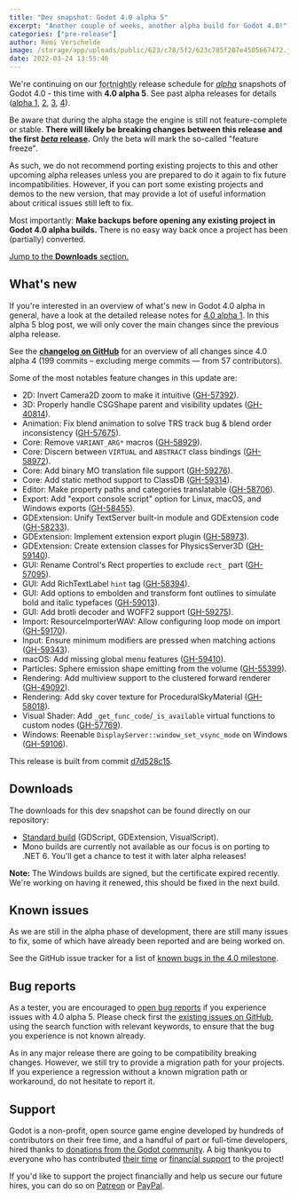 ```yaml
---
title: "Dev snapshot: Godot 4.0 alpha 5"
excerpt: "Another couple of weeks, another alpha build for Godot 4.0!"
categories: ["pre-release"]
author: Rémi Verschelde
image: /storage/app/uploads/public/623/c78/5f2/623c785f207e4505667472.jpg
date: 2022-03-24 13:55:46
---
```


We're continuing on our <abbr title="Yes, biweekly is a cursed word in English so that's the next best adjective to say 'once every two weeks'.">fortnightly</abbr> release schedule for [*alpha*](https://en.wikipedia.org/wiki/Software_release_life_cycle#Alpha) snapshots of Godot 4.0 - this time with **4.0 alpha 5**. See past alpha releases for details ([alpha 1](/article/dev-snapshot-godot-4-0-alpha-1), [2](/article/dev-snapshot-godot-4-0-alpha-2), [3](/article/dev-snapshot-godot-4-0-alpha-3), [4](/article/dev-snapshot-godot-4-0-alpha-4)).

Be aware that during the alpha stage the engine is still not feature-complete or stable. **There will likely be breaking changes between this release and the first [*beta* release](https://en.wikipedia.org/wiki/Software_release_life_cycle#Beta).** Only the beta will mark the so-called "feature freeze".

As such, we do not recommend porting existing projects to this and other upcoming alpha releases unless you are prepared to do it again to fix future incompatibilities. However, if you can port some existing projects and demos to the new version, that may provide a lot of useful information about critical issues still left to fix.

Most importantly: **Make backups before opening any existing project in Godot 4.0 alpha builds.** There is no easy way back once a project has been (partially) converted.

[Jump to the **Downloads** section.](#downloads)

## What's new

If you're interested in an overview of what's new in Godot 4.0 alpha in general, have a look at the detailed release notes for [4.0 alpha 1](/article/dev-snapshot-godot-4-0-alpha-1). In this alpha 5 blog post, we will only cover the main changes since the previous alpha release.

See the [**changelog on GitHub**](https://github.com/godotengine/godot/compare/f470979732513436124c01a465b22f948637b5fa...d7d528c15f0e858b52bb0f510ff47e65c2341de1) for an overview of all changes since 4.0 alpha 4 (199 commits – excluding merge commits ― from 57 contributors).

Some of the most notables feature changes in this update are:

- 2D: Invert Camera2D zoom to make it intuitive ([GH-57392](https://github.com/godotengine/godot/pull/57392)).
- 3D: Properly handle CSGShape parent and visibility updates ([GH-40814](https://github.com/godotengine/godot/pull/40814)).
- Animation: Fix blend animation to solve TRS track bug & blend order inconsistency ([GH-57675](https://github.com/godotengine/godot/pull/57675)).
- Core: Remove `VARIANT_ARG*` macros ([GH-58929](https://github.com/godotengine/godot/pull/58929)).
- Core: Discern between `VIRTUAL` and `ABSTRACT` class bindings ([GH-58972](https://github.com/godotengine/godot/pull/58972)).
- Core: Add binary MO translation file support ([GH-59276](https://github.com/godotengine/godot/pull/59276)).
- Core: Add static method support to ClassDB ([GH-59314](https://github.com/godotengine/godot/pull/59314)).
- Editor: Make property paths and categories translatable ([GH-58706](https://github.com/godotengine/godot/pull/58706)).
- Export: Add "export console script" option for Linux, macOS, and Windows exports ([GH-58455](https://github.com/godotengine/godot/pull/58455)).
- GDExtension: Unify TextServer built-in module and GDExtension code ([GH-58233](https://github.com/godotengine/godot/pull/58233)).
- GDExtension: Implement extension export plugin ([GH-58973](https://github.com/godotengine/godot/pull/58973)).
- GDExtension: Create extension classes for PhysicsServer3D ([GH-59140](https://github.com/godotengine/godot/pull/59140)).
- GUI: Rename Control's Rect properties to exclude `rect_` part ([GH-57095](https://github.com/godotengine/godot/pull/57095)).
- GUI: Add RichTextLabel `hint` tag ([GH-58394](https://github.com/godotengine/godot/pull/58394)).
- GUI: Add options to embolden and transform font outlines to simulate bold and italic typefaces ([GH-59013](https://github.com/godotengine/godot/pull/59013)).
- GUI: Add brotli decoder and WOFF2 support ([GH-59275](https://github.com/godotengine/godot/pull/59275)).
- Import: ResourceImporterWAV: Allow configuring loop mode on import ([GH-59170](https://github.com/godotengine/godot/pull/59170)).
- Input: Ensure minimum modifiers are pressed when matching actions ([GH-59343](https://github.com/godotengine/godot/pull/59343)).
- macOS: Add missing global menu features ([GH-59410](https://github.com/godotengine/godot/pull/59410)).
- Particles: Sphere emission shape emitting from the volume ([GH-55399](https://github.com/godotengine/godot/pull/55399)).
- Rendering: Add multiview support to the clustered forward renderer ([GH-49092](https://github.com/godotengine/godot/pull/49092)).
- Rendering: Add sky cover texture for ProceduralSkyMaterial ([GH-58018](https://github.com/godotengine/godot/pull/58018)).
- Visual Shader: Add `_get_func_code`/`_is_available` virtual functions to custom nodes ([GH-57769](https://github.com/godotengine/godot/pull/57769)).
- Windows: Reenable `DisplayServer::window_set_vsync_mode` on Windows ([GH-59106](https://github.com/godotengine/godot/pull/59106)).

This release is built from commit [d7d528c15](https://github.com/godotengine/godot/commit/d7d528c15f0e858b52bb0f510ff47e65c2341de1).

<a id="downloads"></a>
## Downloads

The downloads for this dev snapshot can be found directly on our repository:

* [Standard build](https://downloads.tuxfamily.org/godotengine/4.0/alpha5/) (GDScript, GDExtension, VisualScript).
* Mono builds are currently not available as our focus is on porting to .NET 6. You'll get a chance to test it with later alpha releases!

**Note:** The Windows builds are signed, but the certificate expired recently. We're working on having it renewed, this should be fixed in the next build.

## Known issues

As we are still in the alpha phase of development, there are still many issues to fix, some of which have already been reported and are being worked on.

See the GitHub issue tracker for a list of [known bugs in the 4.0 milestone](https://github.com/godotengine/godot/issues?q=is%3Aissue+is%3Aopen+milestone%3A4.0+label%3Abug+).

## Bug reports

As a tester, you are encouraged to [open bug reports](https://github.com/godotengine/godot/issues) if you experience issues with 4.0 alpha 5. Please check first the [existing issues on GitHub](https://github.com/godotengine/godot/issues), using the search function with relevant keywords, to ensure that the bug you experience is not known already.

As in any major release there are going to be compatibility breaking changes. However, we still try to provide a migration path for your projects. If you experience a regression without a known migration path or workaround, do not hesitate to report it.

## Support

Godot is a non-profit, open source game engine developed by hundreds of contributors on their free time, and a handful of part or full-time developers, hired thanks to [donations from the Godot community](https://godotengine.org/donate). A big thankyou to everyone who has contributed [their time](https://github.com/godotengine/godot/blob/master/AUTHORS.md) or [financial support](https://github.com/godotengine/godot/blob/master/DONORS.md) to the project!

If you'd like to support the project financially and help us secure our future hires, you can do so on [Patreon](https://www.patreon.com/godotengine) or [PayPal](https://godotengine.org/donate).
